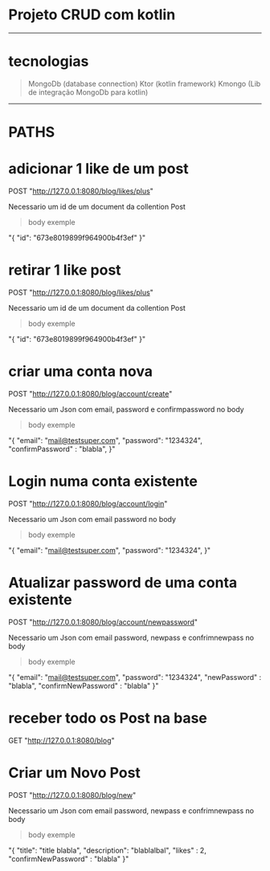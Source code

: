 # Projeto CRUD com kotlin
______________________________
# tecnologias

> MongoDb (database connection)
> Ktor (kotlin framework)
> Kmongo (Lib de integração MongoDb para kotlin)



______________________________
# PATHS


# adicionar 1 like de um post
POST "http://127.0.0.1:8080/blog/likes/plus"

Necessario um id de um document da collention Post
>body exemple

"{
    "id": "673e8019899f964900b4f3ef"
}"

# retirar 1 like post
POST "http://127.0.0.1:8080/blog/likes/plus"

Necessario um id de um document da collention Post
>body exemple

"{
    "id": "673e8019899f964900b4f3ef"
}"

# criar uma conta nova
POST "http://127.0.0.1:8080/blog/account/create"

Necessario um Json com email, password e confirmpassword no body
>body exemple

"{
    "email": "mail@testsuper.com",
    "password": "1234324",
    "confirmPassword" : "blabla", 
}"

# Login numa conta existente
POST "http://127.0.0.1:8080/blog/account/login"

Necessario um Json com email password no body
>body exemple

"{
    "email": "mail@testsuper.com",
    "password": "1234324",
}"

# Atualizar password de uma conta existente
POST "http://127.0.0.1:8080/blog/account/newpassword"

Necessario um Json com email password, newpass e confrimnewpass no body
>body exemple

"{
    "email": "mail@testsuper.com",
    "password": "1234324",
    "newPassword" : "blabla",
    "confirmNewPassword" : "blabla" 
}"

# receber todo os Post na base
GET "http://127.0.0.1:8080/blog"


# Criar um Novo Post
POST "http://127.0.0.1:8080/blog/new"

Necessario um Json com email password, newpass e confrimnewpass no body
>body exemple

"{
    "title": "title blabla",
    "description": "blablalbal",
    "likes" : 2,
    "confirmNewPassword" : "blabla" 
}"  








